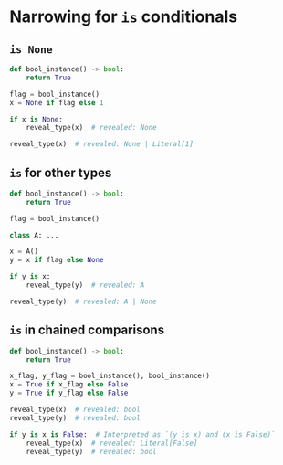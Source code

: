 # Narrowing for `is` conditionals

## `is None`

```py
def bool_instance() -> bool:
    return True

flag = bool_instance()
x = None if flag else 1

if x is None:
    reveal_type(x)  # revealed: None

reveal_type(x)  # revealed: None | Literal[1]
```

## `is` for other types

```py
def bool_instance() -> bool:
    return True

flag = bool_instance()

class A: ...

x = A()
y = x if flag else None

if y is x:
    reveal_type(y)  # revealed: A

reveal_type(y)  # revealed: A | None
```

## `is` in chained comparisons

```py
def bool_instance() -> bool:
    return True

x_flag, y_flag = bool_instance(), bool_instance()
x = True if x_flag else False
y = True if y_flag else False

reveal_type(x)  # revealed: bool
reveal_type(y)  # revealed: bool

if y is x is False:  # Interpreted as `(y is x) and (x is False)`
    reveal_type(x)  # revealed: Literal[False]
    reveal_type(y)  # revealed: bool
```
